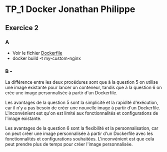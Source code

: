 # TP_1 Docker Jonathan Philippe

## Exercice 2

### A 
- Voir le fichier [Dockerfile](/exercice_2/Dockerfile)
- docker build -t my-custom-nginx

### B - 
La différence entre les deux procédures sont que à la question 5 on utilise une image existante pour lancer un conteneur, tandis que à la question 6 on crée une image personnalisée à partir d'un Dockerfile.

Les avantages de la question 5 sont la simplicité et la rapidité d'exécution, car il n'y a pas besoin de créer une nouvelle image à partir d'un Dockerfile. L'inconvénient est qu'on est limité aux fonctionnalités et configurations de l'image existante.

Les avantages de la question 6 sont la flexibilité et la personnalisation, car on peut créer une image personnalisée à partir d'un Dockerfile avec les fonctionnalités et configurations souhaitées. L'inconvénient est que cela peut prendre plus de temps pour créer l'image personnalisée.

